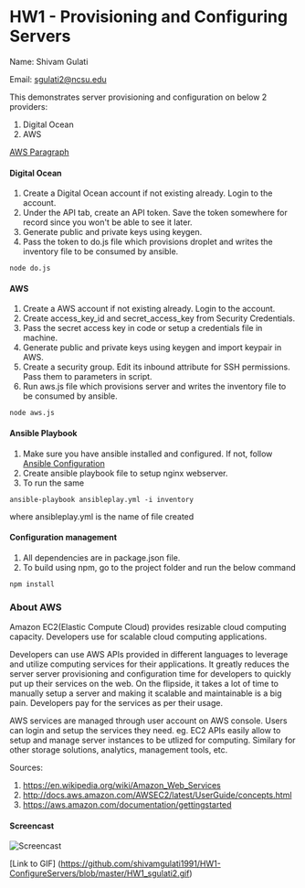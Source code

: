 # HW1 - Provisioning and Configuring Servers

Name: Shivam Gulati

Email: sgulati2@ncsu.edu

This demonstrates server provisioning and configuration on below 2 providers:

1. Digital Ocean
2. AWS 

[AWS Paragraph](https://github.ncsu.edu/sgulati2/HW1#about-aws)

#### Digital Ocean

1. Create a Digital Ocean account if not existing already. Login to the account.
2. Under the API tab, create an API token. Save the token somewhere for record since you won't be able to see it later.
3. Generate public and private keys using keygen.
4. Pass the token to do.js file which provisions droplet and writes the inventory file to be consumed by ansible.

```
node do.js
```

#### AWS

1. Create a AWS account if not existing already. Login to the account.
2. Create access_key_id and secret_access_key from Security Credentials.
3. Pass the secret access key in code or setup a credentials file in machine.
3. Generate public and private keys using keygen and import keypair in AWS. 
4. Create a security group. Edit its inbound attribute for SSH permissions. Pass them to parameters in script.
5. Run aws.js file which provisions server and writes the inventory file to be consumed by ansible.

```
node aws.js
```

#### Ansible Playbook

1. Make sure you have ansible installed and configured. If not, follow [Ansible Configuration](https://github.com/CSC-DevOps/Course/blob/master/Workshops/CM.md#configuration-with-ansible)
2. Create ansible playbook file to setup nginx webserver.
3. To run the same 

```
ansible-playbook ansibleplay.yml -i inventory
```

where ansibleplay.yml is the name of file created

#### Configuration management

1. All dependencies are in package.json file.
2. To build using npm, go to the project folder and run the below command

```
npm install
```

### About AWS

Amazon EC2(Elastic Compute Cloud) provides resizable cloud computing capacity. Developers use for scalable cloud computing applications.

Developers can use AWS APIs provided in different languages to leverage and utilize computing services for their applications. It greatly reduces the server server provisioning and configuration time for developers to quickly put up their services on the web. On the flipside, it takes a lot of time to manually setup a server and making it scalable and maintainable is a big pain. Developers pay for the services as per their usage.

AWS services are managed through user account on AWS console. Users can login and setup the services they need. eg. EC2 APIs easily allow to setup and manage server instances to be utlized for computing. Similary for other storage solutions, analytics, management tools, etc.

Sources:

1. https://en.wikipedia.org/wiki/Amazon_Web_Services
2. http://docs.aws.amazon.com/AWSEC2/latest/UserGuide/concepts.html
3. https://aws.amazon.com/documentation/gettingstarted

#### Screencast

![Screencast](https://github.com/shivamgulati1991/HW1-ConfigureServers/blob/master/HW1_sgulati2.gif)

[Link to GIF] (https://github.com/shivamgulati1991/HW1-ConfigureServers/blob/master/HW1_sgulati2.gif)

